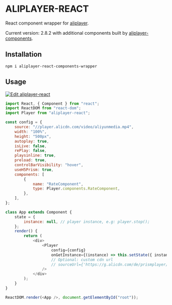 # ALIPLAYER-REACT

React component wrapper for [aliplayer](https://player.alicdn.com).

Current version: 2.8.2 with additional components built by [aliplayer-components](https://github.com/aliyunvideo/AliyunPlayer_Web).

## Installation

```
npm i aliplayer-react-components-wrapper
```

## Usage

[![Edit aliplayer-react](https://codesandbox.io/static/img/play-codesandbox.svg)](https://codesandbox.io/s/floral-wind-5b507?fontsize=14)

```js
import React, { Component } from "react";
import ReactDOM from "react-dom";
import Player from "aliplayer-react";

const config = {
	source: "//player.alicdn.com/video/aliyunmedia.mp4",
	width: "100%",
	height: "500px",
	autoplay: true,
	isLive: false,
	rePlay: false,
	playsinline: true,
	preload: true,
	controlBarVisibility: "hover",
	useH5Prism: true,
	components: [
		{
			name: "RateComponent",
			type: Player.components.RateComponent,
		},
	],
};

class App extends Component {
	state = {
		instance: null, // player instance, e.g: player.stop();
	};
	render() {
		return (
			<div>
				<Player
					config={config}
					onGetInstance={(instance) => this.setState({ instance })}
					// Optional: custom cdn url
					// sourceUrl={'https://g.alicdn.com/de/prismplayer/2.8.2/aliplayer-min.js'}
				/>
			</div>
		);
	}
}

ReactDOM.render(<App />, document.getElementById("root"));
```
